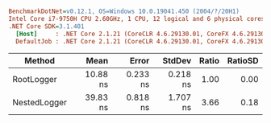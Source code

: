 ``` ini

BenchmarkDotNet=v0.12.1, OS=Windows 10.0.19041.450 (2004/?/20H1)
Intel Core i7-9750H CPU 2.60GHz, 1 CPU, 12 logical and 6 physical cores
.NET Core SDK=3.1.401
  [Host]     : .NET Core 2.1.21 (CoreCLR 4.6.29130.01, CoreFX 4.6.29130.02), X64 RyuJIT
  DefaultJob : .NET Core 2.1.21 (CoreCLR 4.6.29130.01, CoreFX 4.6.29130.02), X64 RyuJIT


```
|       Method |     Mean |    Error |   StdDev | Ratio | RatioSD |
|------------- |---------:|---------:|---------:|------:|--------:|
|   RootLogger | 10.88 ns | 0.233 ns | 0.218 ns |  1.00 |    0.00 |
| NestedLogger | 39.83 ns | 0.818 ns | 1.707 ns |  3.66 |    0.18 |
